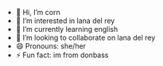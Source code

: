- 👋 Hi, I’m corn
- 👀 I’m interested in lana del rey
- 🌱 I’m currently learning english
- 💞️ I’m looking to collaborate on lana del rey
- 😄 Pronouns: she/her
- ⚡ Fun fact: im from donbass

<!---
pedovo4ka/pedovo4ka is a ✨ special ✨ repository because its `README.md` (this file) appears on your GitHub profile.
You can click the Preview link to take a look at your changes.
--->
